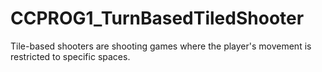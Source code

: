 # CCPROG1_TurnBasedTiledShooter
Tile-based shooters are shooting games where the player's movement is restricted to specific spaces.
